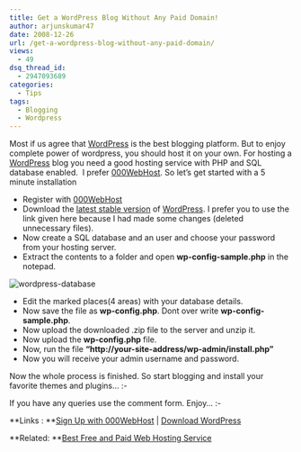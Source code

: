 ```yaml
---
title: Get a WordPress Blog Without Any Paid Domain!
author: arjunskumar47
date: 2008-12-26
url: /get-a-wordpress-blog-without-any-paid-domain/
views:
  - 49
dsq_thread_id:
  - 2947093689
categories:
  - Tips
tags:
  - Blogging
  - Wordpress
---
```

Most if us agree that <a href="http://wordpress.org" onclick="_gaq.push(['_trackEvent', 'outbound-article', 'http://wordpress.org', 'WordPress']);" >WordPress</a> is the best blogging platform. But to enjoy complete power of wordpress, you should host it on your own. For hosting a <a href="http://wordpress.org" onclick="_gaq.push(['_trackEvent', 'outbound-article', 'http://wordpress.org', 'WordPress']);" >WordPress</a> blog you need a good hosting service with PHP and SQL database enabled.  I prefer <a href="http://www.000webhost.com/106764.html" onclick="_gaq.push(['_trackEvent', 'outbound-article', 'http://www.000webhost.com/106764.html', '000WebHost']);" >000WebHost</a>. So let&#8217;s get started with a 5 minute installation

  * Register with <a href="http://www.000webhost.com/106764.html" onclick="_gaq.push(['_trackEvent', 'outbound-article', 'http://www.000webhost.com/106764.html', '000WebHost']);" >000WebHost</a>
  * Download the [latest stable version][1] of <a href="http://wordpress.org" onclick="_gaq.push(['_trackEvent', 'outbound-article', 'http://wordpress.org', 'WordPress']);" >WordPress</a>. I prefer you to use the link given here because I had made some changes (deleted unnecessary files).
  * Now create a SQL database and an user and choose your password from your hosting server.
  * Extract the contents to a folder and open **wp-config-sample.php** in the notepad.

<img class="wp-image-51942" src="http://cdn.devilsworkshop.org/files/2008/12/wordpress.png" alt="wordpress-database" />

  * Edit the marked places(4 areas) with your database details.
  * Now save the file as **wp-config.php**. Dont over write **wp-config-sample.php**.
  * Now upload the downloaded .zip file to the server and unzip it.
  * Now upload the **wp-config.php** file.
  * Now, run the file **&#8220;http://your-site-address/wp-admin/install.php&#8221;**
  * Now you will receive your admin username and password.

Now the whole process is finished. So start blogging and install your favorite themes and plugins&#8230; <img src="http://devilsworkshop.org/wp-includes/images/smilies/simple-smile.png" alt=":-)" class="wp-smiley" style="height: 1em; max-height: 1em;" />

If you have any queries use the comment form. Enjoy&#8230; <img src="http://devilsworkshop.org/wp-includes/images/smilies/simple-smile.png" alt=":-)" class="wp-smiley" style="height: 1em; max-height: 1em;" />

**Links : **<a href="http://www.000webhost.com/106764.html" onclick="_gaq.push(['_trackEvent', 'outbound-article', 'http://www.000webhost.com/106764.html', 'Sign Up with 000WebHost']);" >Sign Up with 000WebHost</a> | [Download WordPress][1]

**Related: **[Best Free and Paid Web Hosting Service][2]

 [1]: http://cdn.devilsworkshop.org/files/2008/12/wordpress-2-7-dw.zip
 [2]: http://devilsworkshop.org/dreamhost-paid-and-110mb-free-best-web-hosting-service-on-internet/

